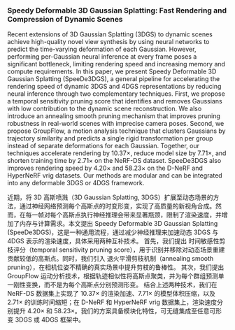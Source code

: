 ### Speedy Deformable 3D Gaussian Splatting: Fast Rendering and Compression of Dynamic Scenes

Recent extensions of 3D Gaussian Splatting (3DGS) to dynamic scenes achieve high-quality novel view synthesis by using neural networks to predict the time-varying deformation of each Gaussian. However, performing per-Gaussian neural inference at every frame poses a significant bottleneck, limiting rendering speed and increasing memory and compute requirements. In this paper, we present Speedy Deformable 3D Gaussian Splatting (SpeeDe3DGS), a general pipeline for accelerating the rendering speed of dynamic 3DGS and 4DGS representations by reducing neural inference through two complementary techniques. First, we propose a temporal sensitivity pruning score that identifies and removes Gaussians with low contribution to the dynamic scene reconstruction. We also introduce an annealing smooth pruning mechanism that improves pruning robustness in real-world scenes with imprecise camera poses. Second, we propose GroupFlow, a motion analysis technique that clusters Gaussians by trajectory similarity and predicts a single rigid transformation per group instead of separate deformations for each Gaussian. Together, our techniques accelerate rendering by 10.37×, reduce model size by 7.71×, and shorten training time by 2.71× on the NeRF-DS dataset. SpeeDe3DGS also improves rendering speed by 4.20× and 58.23× on the D-NeRF and HyperNeRF vrig datasets. Our methods are modular and can be integrated into any deformable 3DGS or 4DGS framework.

近期，将 3D 高斯喷溅（3D Gaussian Splatting, 3DGS）扩展至动态场景的方法，通过神经网络预测每个高斯点的时变形变，实现了高质量的新视角合成。然而，在每一帧对每个高斯点执行神经推理会带来显著瓶颈，限制了渲染速度，并增加了内存与计算需求。本文提出 Speedy Deformable 3D Gaussian Splatting (SpeeDe3DGS)，这是一种通用流程，通过减少神经推理来加速动态 3DGS 与 4DGS 表示的渲染速度，具体采用两种互补技术。
首先，我们提出 时间敏感性剪枝评分（temporal sensitivity pruning score），用于识别并移除对动态场景重建贡献较低的高斯点。同时，我们引入 退火平滑剪枝机制（annealing smooth pruning），在相机位姿不精确的真实场景中提升剪枝的鲁棒性。
其次，我们提出 GroupFlow 运动分析技术，根据轨迹相似性将高斯点聚类，并为每个群组预测单一刚性变换，而不是为每个高斯点分别预测形变。
结合上述两种技术，我们在 NeRF-DS 数据集上实现了 10.37× 的渲染加速、7.71× 的模型体积压缩，以及 2.71× 的训练时间缩短；在 D-NeRF 和 HyperNeRF vrig 数据集上，渲染速度分别提升 4.20× 和 58.23×。我们的方案具备模块化特性，可无缝集成至任意可形变 3DGS 或 4DGS 框架中。
